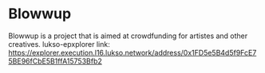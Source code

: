 # Blowwup
Blowwup is a project that is aimed at crowdfunding for artistes and other creatives.
lukso-epxplorer link:
https://explorer.execution.l16.lukso.network/address/0x1FD5e5B4d5f9FcE75BE96fCbE5B1ffA15753Bfb2
